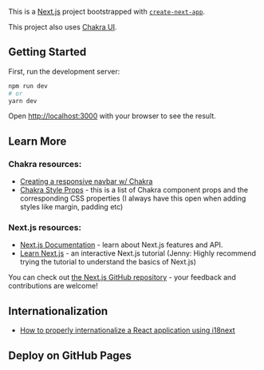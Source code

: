 This is a [Next.js](https://nextjs.org/) project bootstrapped with [`create-next-app`](https://github.com/vercel/next.js/tree/canary/packages/create-next-app).

This project also uses [Chakra UI](https://chakra-ui.com/docs/getting-started).

## Getting Started

First, run the development server:

```bash
npm run dev
# or
yarn dev
```

Open [http://localhost:3000](http://localhost:3000) with your browser to see the result.

## Learn More

### Chakra resources: 

- [Creating a responsive navbar w/ Chakra](https://raptis.wtf/blog/create-a-navbar-with-chakra-ui-react/)
- [Chakra Style Props](https://chakra-ui.com/docs/features/style-props) - this is a list of Chakra component props and the corresponding CSS properties (I always have this open when adding styles like margin, padding etc)

### Next.js resources:

- [Next.js Documentation](https://nextjs.org/docs) - learn about Next.js features and API.
- [Learn Next.js](https://nextjs.org/learn) - an interactive Next.js tutorial (Jenny: Highly recommend trying the tutorial to understand the basics of Next.js)

You can check out [the Next.js GitHub repository](https://github.com/vercel/next.js/) - your feedback and contributions are welcome!

## Internationalization
- [How to properly internationalize a React application using i18next](https://dev.to/adrai/how-to-properly-internationalize-a-react-application-using-i18next-3hdb#why-i18next)

## Deploy on GitHub Pages

